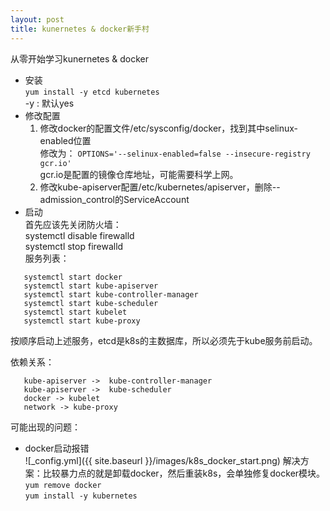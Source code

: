 ```yaml
---
layout: post
title: kunernetes & docker新手村
---
```


从零开始学习kunernetes & docker

* 安装  
```yum install -y etcd kubernetes```  
-y : 默认yes
* 修改配置  
  1. 修改docker的配置文件/etc/sysconfig/docker，找到其中selinux-enabled位置  
  修改为：
  ```OPTIONS='--selinux-enabled=false --insecure-registry gcr.io'```  
  gcr.io是配置的镜像仓库地址，可能需要科学上网。  
  2. 修改kube-apiserver配置/etc/kubernetes/apiserver，删除--admission_control的ServiceAccount  
* 启动  
首先应该先关闭防火墙：  
   systemctl disable firewalld  
   systemctl stop firewalld  
服务列表：
```systemctl start etcd     
   systemctl start docker     
   systemctl start kube-apiserver     
   systemctl start kube-controller-manager     
   systemctl start kube-scheduler     
   systemctl start kubelet     
   systemctl start kube-proxy     
```
按顺序启动上述服务，etcd是k8s的主数据库，所以必须先于kube服务前启动。  

依赖关系：  
```etcd -> kube-apiserver  
   kube-apiserver ->  kube-controller-manager  
   kube-apiserver ->  kube-scheduler  
   docker -> kubelet  
   network -> kube-proxy  
```
可能出现的问题：
+ docker启动报错  
  ![_config.yml]({{ site.baseurl }}/images/k8s_docker_start.png)
解决方案：比较暴力点的就是卸载docker，然后重装k8s，会单独修复docker模块。  
```yum remove docker```  
```yum install -y kubernetes```  

